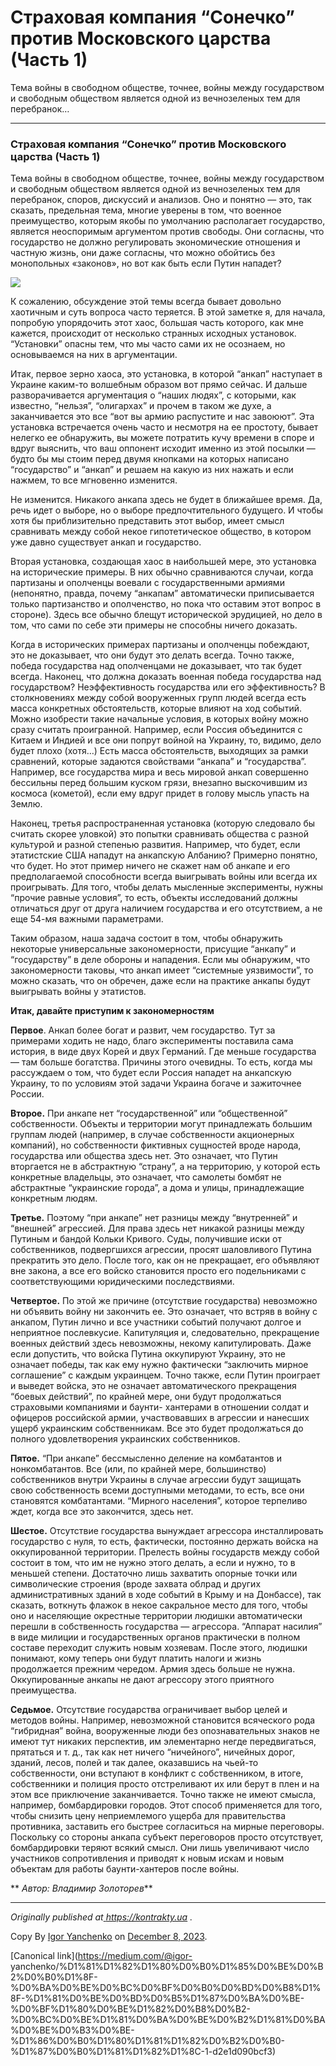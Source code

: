 # Страховая компания “Сонечко” против Московского царства (Часть 1)

Тема войны в свободном обществе, точнее, войны между государством и свободным
обществом является одной из вечнозеленых тем для перебранок…

* * *

### Страховая компания “Сонечко” против Московского царства (Часть 1)

Тема войны в свободном обществе, точнее, войны между государством и свободным
обществом является одной из вечнозеленых тем для перебранок, споров, дискуссий
и анализов. Оно и понятно — это, так сказать, предельная тема, многие уверены
в том, что военное преимущество, которым якобы по умолчанию располагает
государство, является неоспоримым аргументом против свободы. Они согласны, что
государство не должно регулировать экономические отношения и частную жизнь,
они даже согласны, что можно обойтись без монопольных «законов», но вот как
быть если Путин нападет?

![](https://cdn-images-1.medium.com/max/800/0*_5MdYtlkGeA_EZv2.jpg)

К сожалению, обсуждение этой темы всегда бывает довольно хаотичным и суть
вопроса часто теряется. В этой заметке я, для начала, попробую упорядочить
этот хаос, большая часть которого, как мне кажется, происходит от несколько
странных исходных установок. “Установки” опасны тем, что мы часто сами их не
осознаем, но основываемся на них в аргументации.

Итак, первое зерно хаоса, это установка, в которой “анкап” наступает в Украине
каким-то волшебным образом вот прямо сейчас. И дальше разворачивается
аргументация о “наших людях”, с которыми, как известно, “нельзя”, “олигархах”
и прочем в таком же духе, а заканчивается это все “вот вы армию распустите и
нас завоюют”. Эта установка встречается очень часто и несмотря на ее простоту,
бывает нелегко ее обнаружить, вы можете потратить кучу времени в споре и вдруг
выяснить, что ваш оппонент исходит именно из этой посылки — будто бы мы стоим
перед двумя кнопками на которых написано “государство” и “анкап” и решаем на
какую из них нажать и если нажмем, то все мгновенно изменится.

Не изменится. Никакого анкапа здесь не будет в ближайшее время. Да, речь идет
о выборе, но о выборе предпочтительного будущего. И чтобы хотя бы
приблизительно представить этот выбор, имеет смысл сравнивать между собой
некое гипотетическое общество, в котором уже давно существует анкап и
государство.

Вторая установка, создающая хаос в наибольшей мере, это установка на
исторические примеры. В них обычно сравниваются случаи, когда партизаны и
ополченцы воевали с государственными армиями (непонятно, правда, почему
“анкапам” автоматически приписывается только партизанство и ополченство, но
пока что оставим этот вопрос в стороне). Здесь все обычно блещут исторической
эрудицией, но дело в том, что сами по себе эти примеры не способны ничего
доказать.

Когда в исторических примерах партизаны и ополченцы побеждают, это не
доказывает, что они будут это делать всегда. Точно также, победа государства
над ополченцами не доказывает, что так будет всегда. Наконец, что должна
доказать военная победа государства над государством? Неэффективность
государства или его эффективность? В столкновениях между собой вооруженных
групп людей всегда есть масса конкретных обстоятельств, которые влияют на ход
событий. Можно изобрести такие начальные условия, в которых войну можно сразу
считать проигранной. Например, если Россия объединится с Китаем и Индией и все
они попрут войной на Украину, то, видимо, дело будет плохо (хотя…) Есть масса
обстоятельств, выходящих за рамки сравнений, которые задаются свойствами
“анкапа” и “государства”. Например, все государства мира и весь мировой анкап
совершенно бессильны перед большим куском грязи, внезапно выскочившим из
космоса (кометой), если ему вдруг придет в голову мысль упасть на Землю.

Наконец, третья распространенная установка (которую следовало бы считать
скорее уловкой) это попытки сравнивать общества с разной культурой и разной
степенью развития. Например, что будет, если этатистские США нападут на
анкапскую Албанию? Примерно понятно, что будет. Но этот пример ничего не
скажет нам об анкапе и его предполагаемой способности всегда выигрывать войны
или всегда их проигрывать. Для того, чтобы делать мысленные эксперименты,
нужны “прочие равные условия”, то есть, объекты исследований должны отличаться
друг от друга наличием государства и его отсутствием, а не еще 54-мя важными
параметрами.

Таким образом, наша задача состоит в том, чтобы обнаружить некоторые
универсальные закономерности, присущие “анкапу” и “государству” в деле обороны
и нападения. Если мы обнаружим, что закономерности таковы, что анкап имеет
“системные уязвимости”, то можно сказать, что он обречен, даже если на
практике анкапы будут выигрывать войны у этатистов.

 **Итак, давайте приступим к закономерностям**

 **Первое**. Анкап более богат и развит, чем государство. Тут за примерами
ходить не надо, благо эксперименты поставила сама история, в виде двух Корей и
двух Германий. Где меньше государства — там больше богатства. Причины этого
очевидны. То есть, когда мы рассуждаем о том, что будет если Россия нападет на
анкапскую Украину, то по условиям этой задачи Украина богаче и зажиточнее
России.

 **Второе.** При анкапе нет “государственной” или “общественной”
собственности. Объекты и территории могут принадлежать большим группам людей
(например, в случае собственности акционерных компаний), но собственности
фиктивных сущностей вроде народа, государства или общества здесь нет. Это
означает, что Путин вторгается не в абстрактную “страну”, а на территорию, у
которой есть конкретные владельцы, это означает, что самолеты бомбят не
абстрактные “украинские города”, а дома и улицы, принадлежащие конкретным
людям.

 **Третье.** Поэтому “при анкапе” нет разницы между “внутренней” и “внешней”
агрессией. Для права здесь нет никакой разницы между Путиным и бандой Кольки
Кривого. Суды, получившие иски от собственников, подвергшихся агрессии, просят
шаловливого Путина прекратить это дело. После того, как он не прекращает, его
объявляют вне закона, а все его войско становится просто его подельниками с
соответствующими юридическими последствиями.

 **Четвертое.** По этой же причине (отсутствие государства) невозможно ни
объявить войну ни закончить ее. Это означает, что встряв в войну с анкапом,
Путин лично и все участники событий получают долгое и неприятное послевкусие.
Капитуляция и, следовательно, прекращение военных действий здесь невозможны,
некому капитулировать. Даже если допустить, что войска Путина оккупируют
Украину, это не означает победы, так как ему нужно фактически “заключить
мирное соглашение” с каждым украинцем. Точно также, если Путин проиграет и
выведет войска, это не означает автоматического прекращения “боевых действий”,
по крайней мере, они будут продолжаться страховыми компаниями и баунти-
хантерами в отношении солдат и офицеров российской армии, участвовавших в
агрессии и нанесших ущерб украинским собственникам. Все это будет продолжаться
до полного удовлетворения украинских собственников.

 **Пятое.** “При анкапе” бессмысленно деление на комбатантов и нонкомбатантов.
Все (или, по крайней мере, большинство) собственников внутри Украины в случае
агрессии будут защищать свою собственность всеми доступными методами, то есть,
все они становятся комбатантами. “Мирного населения”, которое терпеливо ждет,
когда все это закончится, здесь нет.

 **Шестое.** Отсутствие государства вынуждает агрессора инсталлировать
государство с нуля, то есть, фактически, постоянно держать войска на
оккупированной территории. Прелесть войны государств между собой состоит в
том, что им не нужно этого делать, а если и нужно, то в меньшей степени.
Достаточно лишь захватить опорные точки или символические строения (вроде
захвата облрад и других административных зданий в ходе событий в Крыму и на
Донбассе), так сказать, воткнуть флажок в некое сакральное место для того,
чтобы оно и населяющие окрестные территории людишки автоматически перешли в
собственность государства — агрессора. “Аппарат насилия” в виде милиции и
государственных органов практически в полном составе переходит служить новым
хозяевам. После этого, людишки понимают, кому теперь они будут платить налоги
и жизнь продолжается прежним чередом. Армия здесь больше не нужна.
Оккупированные анкапы не дают агрессору этого приятного преимущества.

 **Седьмое.** Отсутствие государства ограничивает выбор целей и методов войны.
Например, невозможной становится всяческого рода “гибридная” война,
вооруженные люди без опознавательных знаков не имеют тут никаких перспектив,
им элементарно негде передвигаться, прятаться и т. д., так как нет ничего
“ничейного”, ничейных дорог, зданий, лесов, полей и так далее, оказавшись на
чьей-то собственности, они вступают в конфликт с собственником, в итоге,
собственники и полиция просто отстреливают их или берут в плен и на этом все
приключение заканчивается. Точно также не имеют смысла, например,
бомбардировки городов. Этот способ применяется для того, чтобы снизить цену
неприемлемого ущерба для правительства противника, заставить его быстрее
согласиться на мирные переговоры. Поскольку со стороны анкапа субъект
переговоров просто отсутствует, бомбардировки теряют всякий смысл. Они лишь
увеличивают число участников сопротивления и приводят к новым искам и новым
объектам для работы баунти-хантеров после войны.

 ** _Автор: Владимир Золоторев_**

* * *

 _Originally published at_[
_https://kontrakty.ua_](http://kontrakty.ua/article/103199) _._

Copy By [Igor Yanchenko](https://medium.com/@igor-yanchenko) on [December 8,
2023](https://medium.com/p/d2e1d090bcf3).

[Canonical link](https://medium.com/@igor-
yanchenko/%D1%81%D1%82%D1%80%D0%B0%D1%85%D0%BE%D0%B2%D0%B0%D1%8F-%D0%BA%D0%BE%D0%BC%D0%BF%D0%B0%D0%BD%D0%B8%D1%8F-%D1%81%D0%BE%D0%BD%D0%B5%D1%87%D0%BA%D0%BE-%D0%BF%D1%80%D0%BE%D1%82%D0%B8%D0%B2-%D0%BC%D0%BE%D1%81%D0%BA%D0%BE%D0%B2%D1%81%D0%BA%D0%BE%D0%B3%D0%BE-%D1%86%D0%B0%D1%80%D1%81%D1%82%D0%B2%D0%B0-%D1%87%D0%B0%D1%81%D1%82%D1%8C-1-d2e1d090bcf3)

